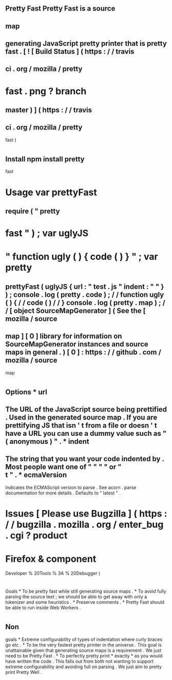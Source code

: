 #
Pretty
Fast
Pretty
Fast
is
a
source
-
map
-
generating
JavaScript
pretty
printer
that
is
pretty
fast
.
[
!
[
Build
Status
]
(
https
:
/
/
travis
-
ci
.
org
/
mozilla
/
pretty
-
fast
.
png
?
branch
=
master
)
]
(
https
:
/
/
travis
-
ci
.
org
/
mozilla
/
pretty
-
fast
)
#
#
Install
npm
install
pretty
-
fast
#
#
Usage
var
prettyFast
=
require
(
"
pretty
-
fast
"
)
;
var
uglyJS
=
"
function
ugly
(
)
{
code
(
)
}
"
;
var
pretty
=
prettyFast
(
uglyJS
{
url
:
"
test
.
js
"
indent
:
"
"
}
)
;
console
.
log
(
pretty
.
code
)
;
/
/
function
ugly
(
)
{
/
/
code
(
)
/
/
}
console
.
log
(
pretty
.
map
)
;
/
/
[
object
SourceMapGenerator
]
(
See
the
[
mozilla
/
source
-
map
]
[
0
]
library
for
information
on
SourceMapGenerator
instances
and
source
maps
in
general
.
)
[
0
]
:
https
:
/
/
github
.
com
/
mozilla
/
source
-
map
#
#
Options
*
url
-
The
URL
of
the
JavaScript
source
being
prettified
.
Used
in
the
generated
source
map
.
If
you
are
prettifying
JS
that
isn
'
t
from
a
file
or
doesn
'
t
have
a
URL
you
can
use
a
dummy
value
such
as
"
(
anonymous
)
"
.
*
indent
-
The
string
that
you
want
your
code
indented
by
.
Most
people
want
one
of
"
"
"
"
or
"
\
t
"
.
*
ecmaVersion
-
Indicates
the
ECMAScript
version
to
parse
.
See
acorn
.
parse
documentation
for
more
details
.
Defaults
to
"
latest
"
.
#
#
Issues
[
Please
use
Bugzilla
]
(
https
:
/
/
bugzilla
.
mozilla
.
org
/
enter_bug
.
cgi
?
product
=
Firefox
&
component
=
Developer
%
20Tools
%
3A
%
20Debugger
)
#
#
Goals
*
To
be
pretty
fast
while
still
generating
source
maps
.
*
To
avoid
fully
parsing
the
source
text
;
we
should
be
able
to
get
away
with
only
a
tokenizer
and
some
heuristics
.
*
Preserve
comments
.
*
Pretty
Fast
should
be
able
to
run
inside
Web
Workers
.
#
#
Non
-
goals
*
Extreme
configurability
of
types
of
indentation
where
curly
braces
go
etc
.
*
To
be
the
very
fastest
pretty
printer
in
the
universe
.
This
goal
is
unattainable
given
that
generating
source
maps
is
a
requirement
.
We
just
need
to
be
Pretty
Fast
.
*
To
perfectly
pretty
print
*
exactly
*
as
you
would
have
written
the
code
.
This
falls
out
from
both
not
wanting
to
support
extreme
configurability
and
avoiding
full
on
parsing
.
We
just
aim
to
pretty
print
Pretty
Well
.
